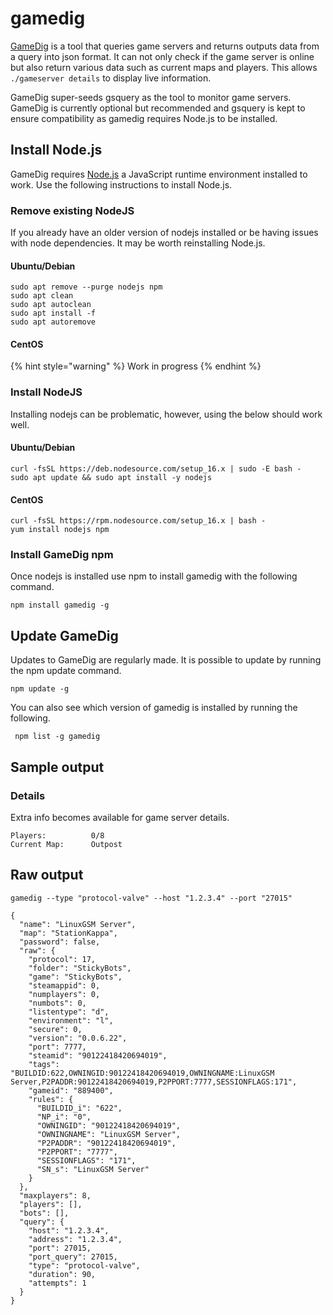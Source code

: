 # gamedig

[GameDig](https://github.com/gamedig/node-gamedig) is a tool that queries game servers and returns outputs data from a query into json format. It can not only check if the game server is online but also return various data such as current maps and players. This allows `./gameserver details` to display live information.

GameDig super-seeds gsquery as the tool to monitor game servers. GameDig is currently optional but recommended and gsquery is kept to ensure compatibility as gamedig requires Node.js to be installed.

## Install Node.js

GameDig requires [Node.js](https://nodejs.org) a JavaScript runtime environment installed to work. Use the following instructions to install Node.js.

### Remove existing NodeJS

If you already have an older version of nodejs installed or be having issues with node dependencies. It may be worth reinstalling Node.js.

#### Ubuntu/Debian

```text
sudo apt remove --purge nodejs npm
sudo apt clean
sudo apt autoclean
sudo apt install -f
sudo apt autoremove
```

#### CentOS

{% hint style="warning" %}
Work in progress
{% endhint %}

### Install NodeJS

Installing nodejs can be problematic, however, using the below should work well.

#### Ubuntu/Debian

```text
curl -fsSL https://deb.nodesource.com/setup_16.x | sudo -E bash -
sudo apt update && sudo apt install -y nodejs
```

#### CentOS

```text
curl -fsSL https://rpm.nodesource.com/setup_16.x | bash -
yum install nodejs npm
```

### Install GameDig npm

Once nodejs is installed use npm to install gamedig with the following command.

```text
npm install gamedig -g
```

## Update GameDig

Updates to GameDig are regularly made. It is possible to update by running the npm update command.

```text
npm update -g
```

You can also see which version of gamedig is installed by running the following.

```text
 npm list -g gamedig
```

## Sample output

### Details

Extra info becomes available for game server details.

```text
Players:          0/8
Current Map:      Outpost
```

## Raw output

```text
gamedig --type "protocol-valve" --host "1.2.3.4" --port "27015"
```

```text
{
  "name": "LinuxGSM Server",
  "map": "StationKappa",
  "password": false,
  "raw": {
    "protocol": 17,
    "folder": "StickyBots",
    "game": "StickyBots",
    "steamappid": 0,
    "numplayers": 0,
    "numbots": 0,
    "listentype": "d",
    "environment": "l",
    "secure": 0,
    "version": "0.0.6.22",
    "port": 7777,
    "steamid": "90122418420694019",
    "tags": "BUILDID:622,OWNINGID:90122418420694019,OWNINGNAME:LinuxGSM Server,P2PADDR:90122418420694019,P2PPORT:7777,SESSIONFLAGS:171",
    "gameid": "889400",
    "rules": {
      "BUILDID_i": "622",
      "NP_i": "0",
      "OWNINGID": "90122418420694019",
      "OWNINGNAME": "LinuxGSM Server",
      "P2PADDR": "90122418420694019",
      "P2PPORT": "7777",
      "SESSIONFLAGS": "171",
      "SN_s": "LinuxGSM Server"
    }
  },
  "maxplayers": 8,
  "players": [],
  "bots": [],
  "query": {
    "host": "1.2.3.4",
    "address": "1.2.3.4",
    "port": 27015,
    "port_query": 27015,
    "type": "protocol-valve",
    "duration": 90,
    "attempts": 1
  }
}
```

